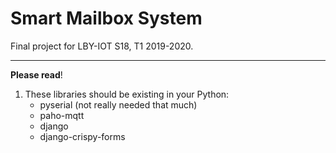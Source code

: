 # Smart Mailbox System
Final project for LBY-IOT S18, T1 2019-2020.

-----

**Please read**!

1. These libraries should be existing in your Python:
   - pyserial (not really needed that much)
   - paho-mqtt
   - django
   - django-crispy-forms